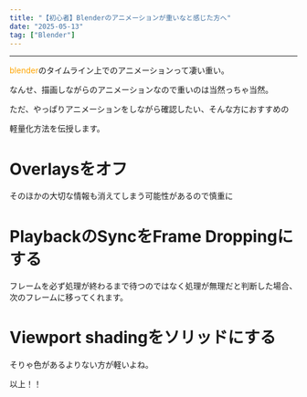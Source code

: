 ```yaml
---
title: "【初心者】Blenderのアニメーションが重いなと感じた方へ"
date: "2025-05-13"
tag: ["Blender"]
---
```

___

<span style="color: orange">blender</span>のタイムライン上でのアニメーションって凄い重い。

なんせ、描画しながらのアニメーションなので重いのは当然っちゃ当然。

ただ、やっぱりアニメーションをしながら確認したい、そんな方におすすめの

軽量化方法を伝授します。

# Overlaysをオフ
そのほかの大切な情報も消えてしまう可能性があるので慎重に

# PlaybackのSyncをFrame Droppingにする
フレームを必ず処理が終わるまで待つのではなく処理が無理だと判断した場合、次のフレームに移ってくれます。

# Viewport shadingをソリッドにする
そりゃ色があるよりない方が軽いよね。

以上！！